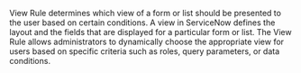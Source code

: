 View Rule determines which view of a form or list should be presented to the user based on certain conditions. A view in ServiceNow defines the layout and the fields that are displayed for a particular form or list. The View Rule allows administrators to dynamically choose the appropriate view for users based on specific criteria such as roles, query parameters, or data conditions.
